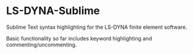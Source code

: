 # LS-DYNA-Sublime
Sublime Text syntax highlighting for the LS-DYNA finite element software.

Basic functionality so far includes keyword highlighting and commenting/uncommenting.
